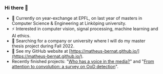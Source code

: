 ### Hi there 👋

<!--
**matheus-bernat/matheus-bernat** is a ✨ _special_ ✨ repository because its `README.md` (this file) appears on your GitHub profile.

Here are some ideas to get you started:
-->
- 🌱 Currently on year-exchange at EPFL, on last year of masters in Computer Science & Engineering at Linköping university.
- ⚡ Interested in computer vision, signal processing, machine learning and AI ethics.
- :eyes: Searching for a company or university where I will do my master thesis project during Fall 2022.
- :book: See my GitHub website at [https://matheus-bernat.github.io/](https://matheus-bernat.github.io/).
- Recently finished projects: "[Who has a voice in the media?](https://matheus-bernat.github.io/epfl-ada/)" and "[From attention to convolution: a survey on OoD detection](https://matheus-bernat.github.io/epfl-vis/)".
